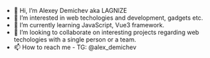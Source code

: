 - 👋 Hi, I’m Alexey Demichev aka LAGNIZE
- 👀 I’m interested in web techologies and development, gadgets etc.
- 🌱 I’m currently learning JavaScript, Vue3 framework.
- 💞️ I’m looking to collaborate on interesting projects regarding web techologies with a single person or a team.
- 📫 How to reach me - TG: @alex_demichev

<!---
LAGNIZE/LAGNIZE is a ✨ special ✨ repository because its `README.md` (this file) appears on your GitHub profile.
You can click the Preview link to take a look at your changes.
--->
